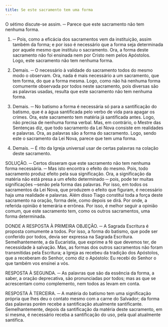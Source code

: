 ```yaml
---
title: Se este sacramento tem uma forma
---
```


O sétimo discute-se assim. ─ Parece que este sacramento não tem nenhuma forma.  

1. ─ Pois, como a eficácia dos sacramentos vem da instituição, assim também da forma; e por isso é necessário que a forma seja determinada por aquele mesmo que instituiu o sacramento. Ora, a forma deste sacramento não foi ensinada nem por Cristo nem pelos Apóstolos. Logo, este sacramento não tem nenhuma forma.  

2. Demais. ─ O necessário à validade do sacramento todos do mesmo modo o observam. Ora, nada é mais necessário a um sacramento, que tem forma, do que a forma mesma. Logo, como não há nenhuma forma comumente observada por todos neste sacramento, pois diversas são as palavras usadas, resulta que este sacramento não tem nenhuma forma.  

3. Demais. ─ No batismo a forma é necessária só para a santificação do batismo, que é a água santificada pelo verbo de vida para apagar os crimes. Ora, este sacramento tem matéria já santificada antes. Logo, não precisa de nenhuma forma verbal.  Mas, em contrário, o Mestre das Sentenças diz, que todo sacramento da Lei Nova consiste em realidades e palavras. Ora, as palavras são a forma do sacramento. Logo, sendo este o sacramento da Lei Nova, parece que tem uma forma.  

2. Demais. ─ É rito da Igreja universal usar de certas palavras na colação deste sacramento.  

SOLUÇÃO. ─ Certos disseram que este sacramento não tem nenhuma forma necessária. ─ Mas isto encontra o efeito do mesmo. Pois, todo sacramento produz efeito pela sua significação. Ora, a significação da matéria não está presa a um efeito determinado ─ pois, pode ter muitas significações ─senão pela forma das palavras. Por isso, em todos os sacramentos da Lei Nova, que produzem o efeito que figuram, é necessário haja uma realidade e palavras. Além disso Tiago constitui toda a força deste sacramento na oração, forma dele, como depois se dirá. Por onde, a referida opinião é temerária e errônea. Por isso, é melhor seguir a opinião comum, que este sacramento tem, como os outros sacramentos, uma forma determinada.  

DONDE A RESPOSTA À PRIMEIRA OBJEÇÃO. ─ A Sagrada Escritura é proposta comumente a todos. Por isso, a forma do batismo, que pode ser conferido por todos, devia ser expressa na Sagrada Escritura. Semelhantemente, a da Eucaristia, que exprime a fé que devemos ter, de necessidade à salvação. Mas, as formas dos outros sacramentos não foram transmitidas pela Escritura; a Igreja as recebeu da tradição dos Apóstolos, que a receberam do Senhor, como diz o Apóstolo: Eu recebi do Senhor o que também vos ensinei a vós.  

RESPOSTA À SEGUNDA. ─ As palavras que são da essência da forma, a saber, a oração deprecativa, são pronunciadas por todos; mas as que se acrescentam como complemento, nem todos as levam em conta.  

RESPOSTA À TERCEIRA. ─ A matéria do batismo tem uma significação própria que lhes deu o contato mesmo com a carne do Salvador; da forma das palavras porém recebe a santificação atualmente santificante. Semelhantemente, depois da santificação da matéria deste sacramento, em si mesma, é necessário receba a santificação do uso, pela qual atualmente santifica.